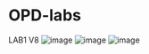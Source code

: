 # OPD-labs
 LAB1 V8
![image](https://github.com/Alanyle/OPD-labs/assets/162821077/4c61710a-7a9b-472b-b225-c42b126e86ca)
![image](https://github.com/Alanyle/OPD-labs/assets/162821077/1370e3a4-7cc2-4e28-8bc6-0101ef597b00)
![image](https://github.com/Alanyle/OPD-labs/assets/162821077/0ed7eaa3-e467-4a4c-814b-99fe031f8882)
